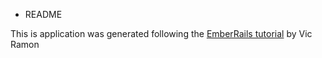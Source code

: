 * README

This is application was generated following the [EmberRails tutorial](http://ember.vicramon.com) by Vic Ramon
